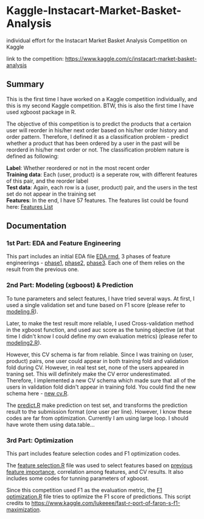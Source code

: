# Kaggle-Instacart-Market-Basket-Analysis
individual effort for the Instacart Market Basket Analysis Competition on Kaggle

link to the competition: https://www.kaggle.com/c/instacart-market-basket-analysis

## Summary
This is the first time I have worked on a Kaggle competition individually, and this is my second Kaggle competition. BTW, this is also the first time I have used xgboost package in R.

The objective of this competition is to predict the products that a certaion user will reorder in his/her next order based on his/her order history and order pattern. Therefore, I defined it as a classification problem - predict whether a product that has been ordered by a user in the past will be reorderd in his/her next order or not. The classification problem nature is defined as following:

**Label**: Whether reordered or not in the most recent order  
**Training data**: Each (user, product) is a seperate row, with different features of this pair, and the reorder label  
**Test data**: Again, each row is a (user, product) pair, and the users in the test set do not appear in the training set  
**Features**: In the end, I have 57 features. The features list could be found here: [Features List](https://github.com/yudong-94/Kaggle-Instacart-Market-Basket-Analysis/blob/master/Features%20list.csv)

## Documentation

### 1st Part: EDA and Feature Engineering
This part includes an initial EDA file [EDA.rmd](https://github.com/yudong-94/Kaggle-Instacart-Market-Basket-Analysis/blob/master/EDA.Rmd), 3 phases of feature engineerings - [phase1](https://github.com/yudong-94/Kaggle-Instacart-Market-Basket-Analysis/blob/master/feature%20engineering.R), [phase2](https://github.com/yudong-94/Kaggle-Instacart-Market-Basket-Analysis/blob/master/feature%20engineering%202.R), [phase3](https://github.com/yudong-94/Kaggle-Instacart-Market-Basket-Analysis/blob/master/feature%20engineering%203.R). Each one of them relies on the result from the previous one.

### 2nd Part: Modeling (xgboost) & Prediction
To tune parameters and select features, I have tried several ways. At first, I used a single validation set and tune based on F1 score (please refer to [modeling.R](https://github.com/yudong-94/Kaggle-Instacart-Market-Basket-Analysis/blob/master/modeling.R)).

Later, to make the test result more reliable, I used Cross-validation method in the xgboost function, and used auc score as the tuning objective (at that time I didn't know I could define my own evaluation metrics) (please refer to [modeling2.R](https://github.com/yudong-94/Kaggle-Instacart-Market-Basket-Analysis/blob/master/modeling2.R)).

However, this CV schema is far from reliable. Since I was training on (user, product) pairs, one user could appear in both training fold and validation fold during CV. However, in real test set, none of the users appeared in traning set. This will definitely make the CV error underestimated. Therefore, I implemented a new CV schema which made sure that all of the users in validation fold didn't appear in training fold. You could find the new schema here - [new cv.R](https://github.com/yudong-94/Kaggle-Instacart-Market-Basket-Analysis/blob/master/new%20cv.R).

The [predict.R](https://github.com/yudong-94/Kaggle-Instacart-Market-Basket-Analysis/blob/master/predict.R) make prediction on test set, and transforms the prediction result to the submission format (one user per line). However, I know these codes are far from optimization. Currently I am using large loop. I should have wrote them using data.table...

### 3rd Part: Optimization
This part includes feature selection codes and F1 optimization codes.

The [feature selection.R](https://github.com/yudong-94/Kaggle-Instacart-Market-Basket-Analysis/blob/master/feature%20selection.R) file was used to select features based on [previous feature importance](https://github.com/yudong-94/Kaggle-Instacart-Market-Basket-Analysis/blob/master/feature%20importance3.tiff), correlation among features, and CV results. It also includes some codes for tunning parameters of xgboost.

Since this competition used F1 as the evaluation metric, the [F1 optimization.R](https://github.com/yudong-94/Kaggle-Instacart-Market-Basket-Analysis/blob/master/F1%20optimization.R) file tries to optimize the F1 score of predictions. This script credits to https://www.kaggle.com/lukeeee/fast-r-port-of-faron-s-f1-maximization.


